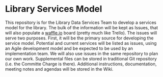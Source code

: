 # Library Services Model

This repository is for the Library Data Services Team to develop a services model for the library. The bulk of the information will be kept as Issues, that will also populate a [waffle.io](https://waffle.io/psu-libraries/library_services_model) board (pretty much like Trello). The issues will serve two purposes. First, it will be the primary source for developing the service model. Potential and current services will be listed as issues, using an Agile development model and be expected to be used by an implementation team. We will also use issues in the same repository to plan our own work. Supplemental files can be stored in traditional Git repository (i.e. the Committe Charge is there). Additional instructions, documentation, meeting notes and agendas will be stored in the Wiki. 


